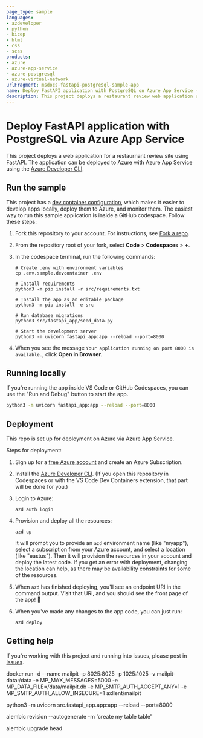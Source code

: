 ```yaml
---
page_type: sample
languages:
- azdeveloper
- python
- bicep
- html
- css
- scss
products:
- azure
- azure-app-service
- azure-postgresql
- azure-virtual-network
urlFragment: msdocs-fastapi-postgresql-sample-app
name: Deploy FastAPI application with PostgreSQL on Azure App Service (Python)
description: This project deploys a restaurant review web application using FastAPI with Python and Azure Database for PostgreSQL - Flexible Server. It's set up for easy deployment with the Azure Developer CLI.
---
```

<!-- YAML front-matter schema: https://review.learn.microsoft.com/en-us/help/contribute/samples/process/onboarding?branch=main#supported-metadata-fields-for-readmemd -->

# Deploy FastAPI application with PostgreSQL via Azure App Service

This project deploys a web application for a restaurnant review site using FastAPI. The application can be deployed to Azure with Azure App Service using the [Azure Developer CLI](https://learn.microsoft.com/azure/developer/azure-developer-cli/overview).


## Run the sample

This project has a [dev container configuration](.devcontainer/), which makes it easier to develop apps locally, deploy them to Azure, and monitor them. The easiest way to run this sample application is inside a GitHub codespace. Follow these steps:

1. Fork this repository to your account. For instructions, see [Fork a repo](https://docs.github.com/get-started/quickstart/fork-a-repo).

1. From the repository root of your fork, select **Code** > **Codespaces** > **+**.

1. In the codespace terminal, run the following commands:

    ```shell
    # Create .env with environment variables
    cp .env.sample.devcontainer .env

    # Install requirements
    python3 -m pip install -r src/requirements.txt

    # Install the app as an editable package
    python3 -m pip install -e src

    # Run database migrations
    python3 src/fastapi_app/seed_data.py

    # Start the development server
    python3 -m uvicorn fastapi_app:app --reload --port=8000
    ```

1. When you see the message `Your application running on port 8000 is available.`, click **Open in Browser**.

## Running locally

If you're running the app inside VS Code or GitHub Codespaces, you can use the "Run and Debug" button to start the app.

```sh
python3 -m uvicorn fastapi_app:app --reload --port=8000
```

## Deployment

This repo is set up for deployment on Azure via Azure App Service.

Steps for deployment:

1. Sign up for a [free Azure account](https://azure.microsoft.com/free/) and create an Azure Subscription.
2. Install the [Azure Developer CLI](https://learn.microsoft.com/azure/developer/azure-developer-cli/install-azd). (If you open this repository in Codespaces or with the VS Code Dev Containers extension, that part will be done for you.)
3. Login to Azure:

    ```shell
    azd auth login
    ```

4. Provision and deploy all the resources:

    ```shell
    azd up
    ```

    It will prompt you to provide an `azd` environment name (like "myapp"), select a subscription from your Azure account, and select a location (like "eastus"). Then it will provision the resources in your account and deploy the latest code. If you get an error with deployment, changing the location can help, as there may be availability constraints for some of the resources.

5. When `azd` has finished deploying, you'll see an endpoint URI in the command output. Visit that URI, and you should see the front page of the app! 🎉

6. When you've made any changes to the app code, you can just run:

    ```shell
    azd deploy
    ```

## Getting help

If you're working with this project and running into issues, please post in [Issues](/issues).


docker run -d --name mailpit -p 8025:8025 -p 1025:1025 -v mailpit-data:/data -e MP_MAX_MESSAGES=5000 -e MP_DATA_FILE=/data/mailpit.db -e MP_SMTP_AUTH_ACCEPT_ANY=1 -e MP_SMTP_AUTH_ALLOW_INSECURE=1 axllent/mailpit

python3 -m uvicorn src.fastapi_app.app:app --reload --port=8000

alembic revision --autogenerate -m 'create my table table'

alembic upgrade head

